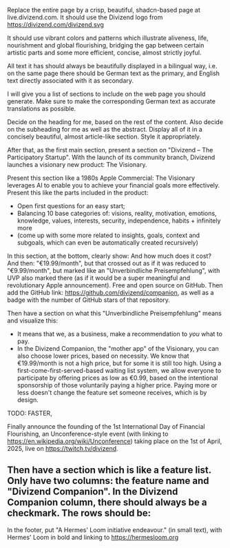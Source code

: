 Replace the entire page by a crisp, beautiful, shadcn-based page at live.divizend.com. It should use the Divizend logo from https://divizend.com/divizend.svg

It should use vibrant colors and patterns which illustrate aliveness, life, nourishment and global flourishing, bridging the gap between certain artistic parts and some more efficient, concise, almost strictly joyful.

All text it has should always be beautifully displayed in a bilingual way, i.e. on the same page there should be German text as the primary, and English text directly associated with it as secondary.

I will give you a list of sections to include on the web page you should generate. Make sure to make the corresponding German text as accurate translations as possible.

Decide on the heading for me, based on the rest of the content. Also decide on the subheading for me as well as the abstract. Display all of it in a concisely beautiful, almost article-like section. Style it appropriately.

After that, as the first main section, present a section on "Divizend – The Participatory Startup". With the launch of its community branch, Divizend launches a visionary new product: The Visionary.

Present this section like a 1980s Apple Commercial: The Visionary leverages AI to enable you to achieve your financial goals more effectively. Present this like the parts included in the product:
- Open first questions for an easy start;
- Balancing 10 base categories of: visions, reality, motivation, emotions, knowledge, values, interests, security, independence, habits + infinitely more
- (come up with some more related to insights, goals, context and subgoals, which can even be automatically created recursively)

In this section, at the bottom, clearly show: And how much does it cost? And then: "€19.99/month", but that crossed out as if it was reduced to "€9.99/month", but marked like an "Unverbindliche Preisempfehlung", with UVP also marked there (as if it would be a super meaningful and revolutionary Apple announcement). Free and open source on GitHub. Then add the GitHub link: https://github.com/divizend/companion, as well as a badge with the number of GitHub stars of that repository.

Then have a section on what this "Unverbindliche Preisempfehlung" means and visualize this:
- It means that we, as a business, make a recommendation to *you* what to pay.
- In the Divizend Companion, the "mother app" of the Visionary, you can also choose lower prices, based on necessity. We know that €19.99/month is not a high price, but for some it is still too high. Using a first-come-first-served-based waiting list system, we allow everyone to participate by offering prices as low as €0.99, based on the intentional sponsorship of those voluntarily paying a higher price. Paying more or less doesn't change the feature set someone receives, which is by design.

TODO: FASTER, 

Finally announce the founding of the 1st International Day of Financial Flourishing, an Unconference-style event (with linking to https://en.wikipedia.org/wiki/Unconference) taking place on the 1st of April, 2025, live on https://twitch.tv/divizend. 

Then have a section which is like a feature list. Only have two columns: the feature name and "Divizend Companion". In the Divizend Companion column, there should always be a checkmark. The rows should be:
- 

In the footer, put "A Hermes' Loom initiative endeavour." (in small text), with Hermes' Loom in bold and linking to https://hermesloom.org
